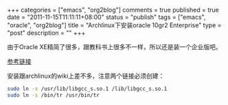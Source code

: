+++
categories = ["emacs", "org2blog"]
comments = true
published = true
date = "2011-11-15T11:11:11+08:00"
status = "publish"
tags = ["emacs", "oracle", "org2blog"]
title = "Archlinux下安装oracle 10gr2 Enterprise"
type = "post"
description = ""
+++


由于Oracle XE精简了很多，跟教科书上很多不一样，所以还是装一个企业版吧。

[参考链接](http://meansonw-work.blogspot.com/2008/10/archlinux-oracle-10g.html)

安装跟archlinux的wiki上差不多，注意两个链接必须创建：

```sh
sudo ln -s /usr/lib/libgcc_s.so.1 /lib/libgcc_s.so.1
sudo ln -s /bin/tr /usr/bin/tr
```
     
<!--more-->